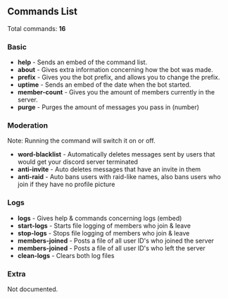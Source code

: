 ## Commands List
Total commands: **16**
### Basic
- **help** - Sends an embed of the command list.
- **about** - Gives extra information concerning how the bot was made.
- **prefix** - Gives you the bot prefix, and allows you to change the prefix.
- **uptime** - Sends an embed of the date when the bot started.
- **member-count** - Gives you the amount of members currently in the server.
- **purge** - Purges the amount of messages you pass in (number)
### Moderation
Note: Running the command will switch it on or off.
- **word-blacklist** - Automatically deletes messages sent by users that would get your discord server terminated
- **anti-invite** - Auto deletes messages that have an invite in them
- **anti-raid** - Auto bans users with raid-like names, also bans users who join if they have no profile picture
### Logs
- **logs** - Gives help & commands concerning logs (embed)
- **start-logs** - Starts file logging of members who join & leave
- **stop-logs** - Stops file logging of members who join & leave
- **members-joined** - Posts a file of all user ID's who joined the server
- **members-joined** - Posts a file of all user ID's who left the server
- **clean-logs** - Clears both log files
### Extra
Not documented.
